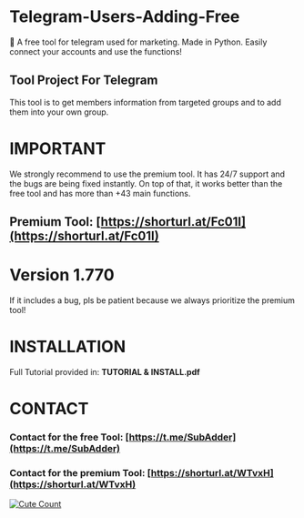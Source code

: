 # Telegram-Users-Adding-Free
🚀 A free tool for telegram used for marketing. Made in Python. Easily connect your accounts and use the functions!

## Tool Project For Telegram
This tool is to get members information from targeted groups and to add them into your own group.

# IMPORTANT
We strongly recommend to use the premium tool. It has 24/7 support and the bugs are being fixed instantly. On top of that, it works better than the free tool and has more than +43 main functions.
## <b>Premium Tool:</b> [https://shorturl.at/Fc01I](https://shorturl.at/Fc01I)

# Version 1.770
If it includes a bug, pls be patient because we always prioritize the premium tool!

# INSTALLATION 
Full Tutorial provided in: <b>TUTORIAL & INSTALL.pdf</b>

# CONTACT
### Contact for the free Tool: [https://t.me/SubAdder](https://t.me/SubAdder)
### Contact for the premium Tool: [https://shorturl.at/WTvxH](https://shorturl.at/WTvxH)

<a href="https://github.com/OftenS25/Telegram-Users-Adding-Free"><img alt="Cute Count" src="https://count.getloli.com/get/@tool4fr?theme=asoul" /></a>
